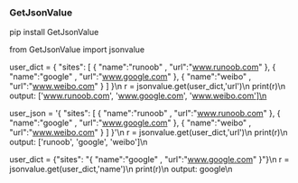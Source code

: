 ### **GetJsonValue**
pip install GetJsonValue

from GetJsonValue import jsonvalue

user_dict = { "sites": [ { "name":"runoob" , "url":"www.runoob.com" }, { "name":"google" , "url":"www.google.com" }, { "name":"weibo" , "url":"www.weibo.com" } ] }\n
r = jsonvalue.get(user_dict,'url')\n
print(r)\n
output: ['www.runoob.com', 'www.google.com', 'www.weibo.com']\n

user_json = '{ "sites": [ { "name":"runoob" , "url":"www.runoob.com" }, { "name":"google" , "url":"www.google.com" }, { "name":"weibo" , "url":"www.weibo.com" } ] }'\n
r = jsonvalue.get(user_dict,'url')\n
print(r)\n
output: ['runoob', 'google', 'weibo']\n

user_dict = {"sites": "{ "name":"google" , "url":"www.google.com" }"}\n
r = jsonvalue.get(user_dict,'name')\n
print(r)\n
output: google\n
